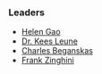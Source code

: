 ### Leaders
* [Helen Gao](mailto://heleng@owasp.org)
* [Dr. Kees Leune](mailto://Kees.Leune@owasp.org)
* [Charles Beganskas](mailto://charles.beganskas@owasp.org)
* [Frank Zinghini](mailto://frank.zinghini@avi.com)
